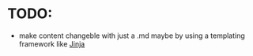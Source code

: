 
# TODO: 

- make content changeble with just a .md maybe by using a templating framework like  [Jinja](https://jinja.palletsprojects.com/en/3.1.x/)
